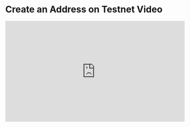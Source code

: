 # Create an Address on Testnet Video

<iframe width="560" height="315" src="https://www.youtube.com/embed/8PqRFinCH8A?rel=0" frameborder="0" allow="autoplay; encrypted-media" allowfullscreen></iframe>
